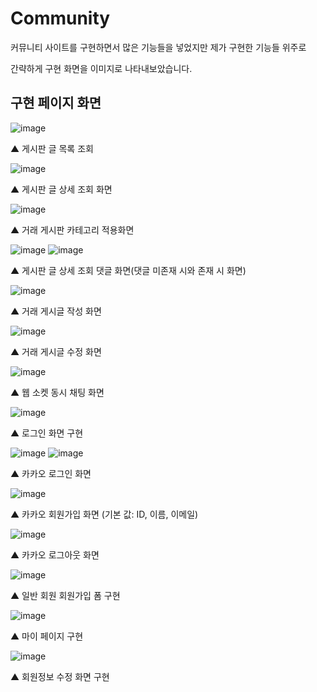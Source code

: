 # Community

커뮤니티 사이트를 구현하면서 많은 기능들을 넣었지만 제가 구현한 기능들 위주로 

간략하게 구현 화면을 이미지로 나타내보았습니다.

## 구현 페이지 화면

![image](https://github.com/Mincheol0721/Community/assets/41099574/3dc8cd3b-91ca-49e6-82b1-3a75803a382c)

▲ 게시판 글 목록 조회

![image](https://github.com/Mincheol0721/Community/assets/41099574/f1021d71-2016-4982-8787-bb9ae5a9500d)

▲ 게시판 글 상세 조회 화면

![image](https://github.com/Mincheol0721/Community/assets/41099574/56322d5e-a932-4ec0-b525-793eabd60d66)

▲ 거래 게시판 카테고리 적용화면

![image](https://github.com/Mincheol0721/Community/assets/41099574/57464a16-dc9a-4be1-a048-a8562b185019)
![image](https://github.com/Mincheol0721/Community/assets/41099574/ff13a577-7192-4198-9ad5-d310c45d1cf3)

▲ 게시판 글 상세 조회 댓글 화면(댓글 미존재 시와 존재 시 화면)

![image](https://github.com/Mincheol0721/Community/assets/41099574/03097e18-bad5-45db-9338-d3558a9f9da3)

▲ 거래 게시글 작성 화면

![image](https://github.com/Mincheol0721/Community/assets/41099574/b8a09398-72e9-447b-98dd-698f2359e6fd)

▲ 거래 게시글 수정 화면

![image](https://github.com/Mincheol0721/Community/assets/41099574/58668caf-5194-465e-9fda-37f56bae9472)

▲ 웹 소켓 동시 채팅 화면

![image](https://github.com/Mincheol0721/Community/assets/41099574/907473fd-a7d8-4e2c-b5d4-44f0204e1c7d)

▲ 로그인 화면 구현

![image](https://github.com/Mincheol0721/Community/assets/41099574/70e0949a-888e-4932-8962-07806ad3a723)
![image](https://github.com/Mincheol0721/Community/assets/41099574/a933cc4c-1596-442f-89ce-6403828c05a6)

▲ 카카오 로그인 화면

![image](https://github.com/Mincheol0721/Community/assets/41099574/292a1c09-bc93-4e0e-a9fa-ae9f4d5ae99e)

▲ 카카오 회원가입 화면 (기본 값: ID, 이름, 이메일)

![image](https://github.com/Mincheol0721/Community/assets/41099574/0b0748c0-750e-4e0f-9d65-49c31ca34897)

▲ 카카오 로그아웃 화면

![image](https://github.com/Mincheol0721/Community/assets/41099574/e9ca1198-3eed-4ab0-b9c0-74702f5bc46d)

▲ 일반 회원 회원가입 폼 구현

![image](https://github.com/Mincheol0721/Community/assets/41099574/5e5bf760-38a9-4eb0-90e8-de4bda65050d)

▲ 마이 페이지 구현

![image](https://github.com/Mincheol0721/Community/assets/41099574/75b748f4-c9a5-4d58-ab28-df3d1cf4c4e2)

▲ 회원정보 수정 화면 구현



